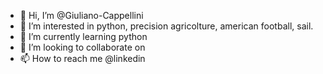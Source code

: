 - 👋 Hi, I’m @Giuliano-Cappellini
- 👀 I’m interested in python, precision agricolture, american football, sail.
- 🌱 I’m currently learning python
- 💞️ I’m looking to collaborate on 
- 📫 How to reach me @linkedin

<!---
Giuliano-Cappellini/Giuliano-Cappellini is a ✨ special ✨ repository because its `README.md` (this file) appears on your GitHub profile.
You can click the Preview link to take a look at your changes.
--->
